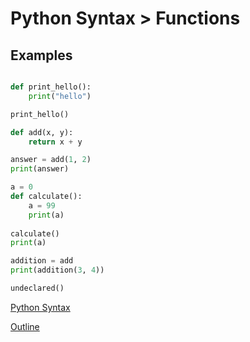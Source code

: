 Python Syntax > Functions
==========================

Examples
---------

```python

def print_hello():
    print("hello")

print_hello()

def add(x, y):
    return x + y

answer = add(1, 2)
print(answer)

a = 0
def calculate():
    a = 99
    print(a)
    
calculate()
print(a)

addition = add
print(addition(3, 4))

undeclared()
```


[Python Syntax](readme.md)

[Outline](../outline.md)
